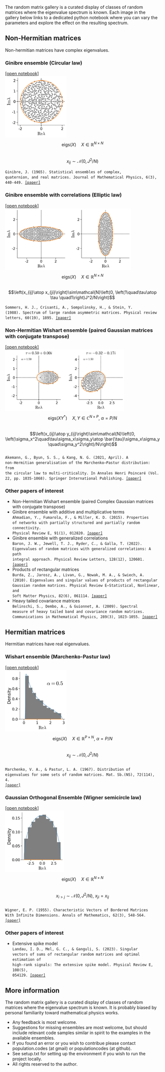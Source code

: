 
The random matrix gallery is a curated display of classes of random matrices where the eigenvalue spectrum is known. Each image in the gallery below links to a dedicated python notebook where you can vary the parameters and explore the effect on the resulting spectrum.

## Non-Hermitian matrices
Non-hermitian matrices have complex eigenvalues.

### Ginibre ensemble (Circular law)  
[[open notebook]  
<img src="images/Ginibre.png" alt="Ginibre ensemble (Circular law)" height="200"/>](ensembles/Ginibre.ipynb)  
$$\mathrm{eigs}\left(X\right)\quad X\in\mathbb{R}^{N\times N}$$  
$$x_{ij}\sim\mathcal{N}\left(0, J^2/N\right)$$  
  
<code>Ginibre, J. (1965). Statistical ensembles of complex, quaternion, and real matrices. Journal of Mathematical Physics, 6(3), 440-449. [[paper]](https://doi.org/10.1063/1.1704292)</code>

### Ginibre ensemble with correlations (Elliptic law)  
[[open notebook]  
<img src="images/Elliptic.png" alt="Ginibre ensemble with correlations (Elliptic law)" height="200"/>](ensembles/Elliptic.ipynb)  
$$\mathrm{eigs}\left(X\right)\quad X\in\mathbb{R}^{N\times N}$$  
$$\left(x_{ij}\atop x_{ji}\right)\sim\mathcal{N}\left(0, \left(1\quad\tau\atop \tau \quad1\right)J^2/N\right)$$  
  
<code>Sommers, H. J., Crisanti, A., Sompolinsky, H., & Stein, Y. (1988). Spectrum of large random asymmetric matrices. Physical review letters, 60(19), 1895. [[paper]](https://doi.org/10.1103/PhysRevLett.60.1895)</code>

### Non-Hermitian Wishart ensemble (paired Gaussian matrices with conjugate transpose)  
[[open notebook]  
<img src="images/nonHermitianWishart.png" alt="Non-Hermitian Wishart ensemble (paired Gaussian matrices with conjugate transpose)" height="200"/>](ensembles/nonHermitianWishart.ipynb)  
$$\mathrm{eigs}\left(XY^*\right)\quad X,Y\in\mathbb{C}^{N\times P},\ \alpha=P/N$$  
$$\left(x_{ij}\atop y_{ij}\right)\sim\mathcal{N}\left(0, \left(\sigma_x^2\quad\tau\sigma_x\sigma_y\atop \bar{\tau}\sigma_x\sigma_y \quad\sigma_y^2\right)/N\right)$$  
<code>Akemann, G., Byun, S. S., & Kang, N. G. (2021, April). A non-Hermitian generalisation of the Marchenko–Pastur distribution: from the circular law to multi-criticality. In Annales Henri Poincaré (Vol. 22, pp. 1035-1068). Springer International Publishing. [[paper]](https://doi.org/10.1007/s00023-020-00973-7)</code>

### Other papers of interest
 * Non-Hermitian Wishart ensemble (paired Complex Gaussian matrices with conjugate transpose)
 * Ginibre ensemble with additive and multiplicative terms  
   <code>Ahmadian, Y., Fumarola, F., & Miller, K. D. (2015). Properties of networks with partially structured and partially random connectivity. Physical Review E, 91(1), 012820. [[paper]](https://doi.org/10.1103/PhysRevE.91.012820)</code>
 * Ginibre ensemble with generalized correlations  
   <code>Baron, J. W., Jewell, T. J., Ryder, C., & Galla, T. (2022). Eigenvalues of random matrices with generalized correlations: A path integral approach. Physical Review Letters, 128(12), 120601. [[paper]](https://doi.org/10.1103/PhysRevLett.128.120601)</code>
 * Products of rectangular matrices  
   <code>Burda, Z., Jarosz, A., Livan, G., Nowak, M. A., & Swiech, A. (2010). Eigenvalues and singular values of products of rectangular Gaussian random matrices. Physical Review E—Statistical, Nonlinear, and Soft Matter Physics, 82(6), 061114. [[paper]](https://doi.org/10.1103/PhysRevE.82.061114)</code>
 * Heavy tailed covariance matrices  
   <code>Belinschi, S., Dembo, A., & Guionnet, A. (2009). Spectral measure of heavy tailed band and covariance random matrices. Communications in Mathematical Physics, 289(3), 1023-1055. [[paper]](https://doi.org/10.1007/s00220-009-0822-4)</code>
   
 
## Hermitian matrices
Hermitian matrices have real eigenvalues.

### Wishart ensemble (Marchenko-Pastur law)  
[[open notebook]  
<img src="images/Wishart.png" alt="Wishart ensemble (Marchenko-Pastur law)" height="200"/>](ensembles/Wishart.ipynb)  
$$\mathrm{eigs}\left(X\right)\quad X\in\mathbb{R}^{P\times N},\ \alpha=P/N$$  
$$x_{ij}\sim\mathcal{N}\left(0, J^2/N\right)$$  
<code>Marchenko, V. A., & Pastur, L. A. (1967). Distribution of eigenvalues for some sets of random matrices. Mat. Sb.(NS), 72(114), 4. [[paper]](https://doi.org/10.1070/SM1967v001n04ABEH001994)</code>

### Gaussian Orthogonal Ensemble (Wigner semicircle law)  
[[open notebook]  
<img src="images/Wigner.png" alt="Gaussian Orthogonal Ensemble (Wigner semicircle law)" height="200"/>](ensembles/Wigner.ipynb)  
$$\mathrm{eigs}\left(X\right)\quad X\in\mathbb{R}^{N\times N}$$  
$$x_{i>j}\sim\mathcal{N}\left(0, J^2/N\right),\ x_{ji}=x_{ij}$$  
<code>Wigner, E. P. (1955). Characteristic Vectors of Bordered Matrices With Infinite Dimensions. Annals of Mathematics, 62(3), 548-564. [[paper]](https://doi.org/10.2307/1970079)</code>

### Other papers of interest
 * Extensive spike model  
   <code>Landau, I. D., Mel, G. C., & Ganguli, S. (2023). Singular vectors of sums of rectangular random matrices and optimal estimation of high-rank signals: The extensive spike model. Physical Review E, 108(5), 054129. [[paper]](https://doi.org/10.1103/PhysRevE.108.054129)</code>

## More information
The random matrix gallery is a curated display of classes of random matrices where the eigenvalue spectrum is known. It is probably biased by personal familiarity toward mathematical physics works.

 * Any feedback is most welcome. 
 * Suggestions for missing ensembles are most welcome, but should include relevant code samples similar in spirit to the examples in the available ensembles.
 * If you found an error or you wish to contribue please contact population.codes (at gmail) or populationcodes (at github).
 * See setup.txt for setting up the environment if you wish to run the project locally.
 * All rights reserved to the author.